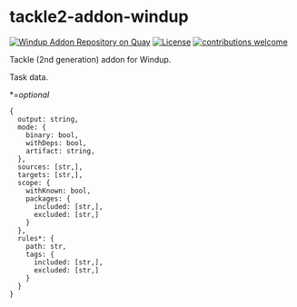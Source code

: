 # tackle2-addon-windup

[![Windup Addon Repository on Quay](https://quay.io/repository/konveyor/tackle2-addon-windup/status "Windup Addon Repository on Quay")](https://quay.io/repository/konveyor/tackle2-addon-windup) [![License](http://img.shields.io/:license-apache-blue.svg)](http://www.apache.org/licenses/LICENSE-2.0.html) [![contributions welcome](https://img.shields.io/badge/contributions-welcome-brightgreen.svg?style=flat)](https://github.com/konveyor/tackle2-addon-windup/pulls)

Tackle (2nd generation) addon for Windup.


Task data.

*=_optional_

```
{
  output: string,
  mode: {
    binary: bool,
    withDeps: bool,
    artifact: string,
  },
  sources: [str,],
  targets: [str,],
  scope: {
    withKnown: bool,
    packages: {
      included: [str,],
      excluded: [str,]
    }
  },
  rules*: {
    path: str, 
    tags: {
      included: [str,],
      excluded: [str,]
    }
  }
}
```
